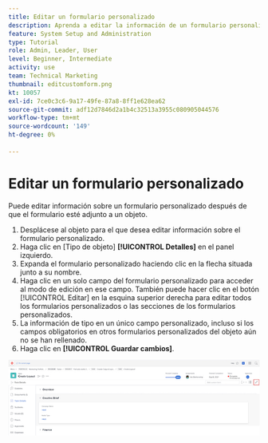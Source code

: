 ```yaml
---
title: Editar un formulario personalizado
description: Aprenda a editar la información de un formulario personalizado después de adjuntarla a un objeto.
feature: System Setup and Administration
type: Tutorial
role: Admin, Leader, User
level: Beginner, Intermediate
activity: use
team: Technical Marketing
thumbnail: editcustomform.png
kt: 10057
exl-id: 7ce0c3c6-9a17-49fe-87a8-8ff1e628ea62
source-git-commit: adf12d7846d2a1b4c32513a3955c080905044576
workflow-type: tm+mt
source-wordcount: '149'
ht-degree: 0%

---
```


# Editar un formulario personalizado

<!---
21.4 updates have been made here
--->

Puede editar información sobre un formulario personalizado después de que el formulario esté adjunto a un objeto.

1. Desplácese al objeto para el que desea editar información sobre el formulario personalizado.
1. Haga clic en [Tipo de objeto] **[!UICONTROL Detalles]** en el panel izquierdo.
1. Expanda el formulario personalizado haciendo clic en la flecha situada junto a su nombre.
1. Haga clic en un solo campo del formulario personalizado para acceder al modo de edición en ese campo. También puede hacer clic en el botón [!UICONTROL Editar] en la esquina superior derecha para editar todos los formularios personalizados o las secciones de los formularios personalizados.
1. La información de tipo en un único campo personalizado, incluso si los campos obligatorios en otros formularios personalizados del objeto aún no se han rellenado.
1. Haga clic en **[!UICONTROL Guardar cambios]**.

![La ventana Detalles de la tarea muestra un formulario personalizado en proceso de edición](assets/custom-forms-edit-a-custom-form.jpg)
